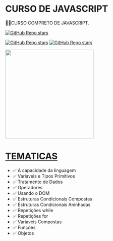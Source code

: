 # CURSO DE JAVASCRIPT
👨‍⚖️CURSO COMPRETO DE JAVASCRIPT.

[![GitHub Repo stars](https://img.shields.io/badge/VILHALVA-GITHUB-03A9F4?logo=github)](https://github.com/VILHALVA) <br>

[![GitHub Repo stars](https://img.shields.io/badge/CURSO%20EM%20VIDEO-YOUTUBE-03A9F4?logo=youtube)](https://www.youtube.com/playlist?list=PLHz_AreHm4dlsK3Nr9GVvXCbpQyHQl1o1) 
[![GitHub Repo stars](https://img.shields.io/badge/CURSO%20EM%20VIDEO-GITHUB-03A9F4?logo=github)](https://github.com/cursoemvideo)
<br>

<img src="https://upload.wikimedia.org/wikipedia/commons/thumb/9/99/Unofficial_JavaScript_logo_2.svg/1200px-Unofficial_JavaScript_logo_2.svg.png" align="center" width="280"> <br>

# [TEMATICAS](https://youtu.be/1-w1RfGIov4)
* ✅ A capacidade da linguagem
* ✅ Variaveis e Tipos Primitivos
* ✅ Tratamento de Dados
* ✅ Operadores
* ✅ Usando o DOM
* ✅ Estruturas Condicionais Compostas
* ✅ Estruturas Condicionais Aninhadas
* ✅ Repetições while
* ✅ Repetições for
* ✅ Variaveis Compostas
* ✅ Funções
* ✅ Objetos

